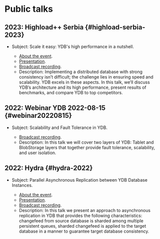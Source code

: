 # Public talks

## 2023: Highload++ Serbia {#highload-serbia-2023}

* Subject: Scale it easy: YDB's high performance in a nutshell.

  * [About the event](https://highload.rs/2023/abstracts/9754).
  * [Presentation](https://presentations.ydb.tech/2023/en/highload_serbia/ydb_performance/presentation.pdf).
  * [Broadcast recording](https://youtu.be/iMjq96GQTHQ?si=moMbI3Je90s3zY60).
  * Description: Implementing a distributed database with strong consistency isn’t difficult; the challenge lies in ensuring speed and scalability. YDB excels in these aspects. In this talk, we’ll discuss YDB’s architecture and its high performance, present results of benchmarks, and compare YDB to top competitors.

## 2022: Webinar YDB 2022-08-15 {#webinar20220815}

* Subject: Scalability and Fault Tolerance in YDB.

  * [Broadcast recording](https://www.youtube.com/watch?v=eYpyKXihGaY).
  * Description: In this talk we will cover two layers of YDB: Tablet and BlobStorage layers that together provide fault tolerance, scalability, and user isolation.

## 2022: Hydra {#hydra-2022}

* Subject: Parallel Asynchronous Replication between YDB Database Instances.

  * [About the event](https://hydraconf.com/talks/d63511d6011a4b458b9c16be675f6897/).
  * [Presentation](https://squidex.jugru.team/api/assets/srm/acbeabc7-56f1-4234-9e97-0e66c33be4ce/hydra-2022-fomichev-nizametdinov-1-.pdf).
  * [Broadcast recording](https://www.youtube.com/watch?v=Ga2Eg2rbPPc).
  * Description: In this talk we present an approach to asynchronous replication in YDB that provides the following characteristics: changefeed from source database is sharded among multiple persistent queues, sharded changefeed is applied to the target database in a manner to guarantee target database consistency.
